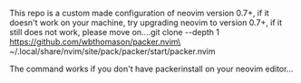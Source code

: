 This repo is a custom made configuration of neovim version 0.7+, if it doesn't work on your machine, try upgrading neovim to version 0.7+, if it still does not work, please move on....git clone --depth 1 https://github.com/wbthomason/packer.nvim\
 ~/.local/share/nvim/site/pack/packer/start/packer.nvim

The command works if you don't have packerinstall
on your neovim editor...
